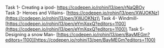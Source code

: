 Task 1- Creating a ipod- https://codepen.io/rohini13/pen/rNaQBOy \
Task 3- Heroes and Villains- [https://codepen.io/rohini13/pen/XWJOKNz](https://codepen.io/rohini13/pen/XWJOKNz)\
Task 4- Windmill- [https://codepen.io/rohini13/pen/eYmXqxQ?editors=1100](https://codepen.io/rohini13/pen/eYmXqxQ?editors=1100)\
Task 5- Designing a snow Man- [https://codepen.io/rohini13/pen/BayMEGm?editors=1100](https://codepen.io/rohini13/pen/BayMEGm?editors=1100)
